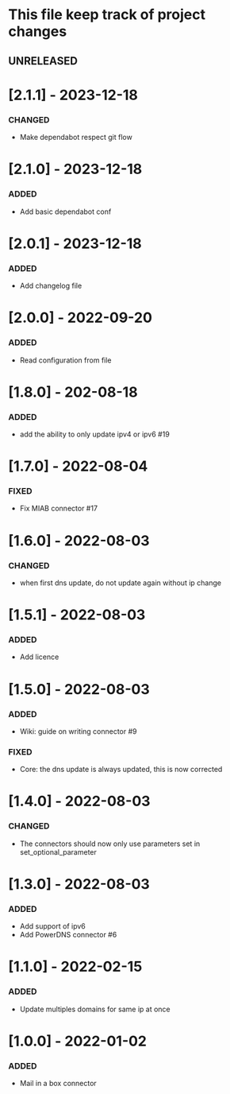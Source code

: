 # This file keep track of project changes

## UNRELEASED

# [2.1.1] - 2023-12-18
### CHANGED
- Make dependabot respect git flow

# [2.1.0] - 2023-12-18
### ADDED
- Add basic dependabot conf

# [2.0.1] - 2023-12-18
### ADDED
- Add changelog file 

# [2.0.0] - 2022-09-20
### ADDED
- Read configuration from file

# [1.8.0] - 202-08-18
### ADDED
- add the ability to only update ipv4 or ipv6 #19

# [1.7.0] - 2022-08-04
### FIXED
- Fix MIAB connector #17

# [1.6.0] - 2022-08-03
### CHANGED
- when first dns update, do not update again without ip change


# [1.5.1] - 2022-08-03
### ADDED
- Add licence

# [1.5.0] - 2022-08-03
### ADDED
- Wiki: guide on writing connector #9

### FIXED
- Core: the dns update is always updated, this is now corrected

# [1.4.0] - 2022-08-03
### CHANGED
- The connectors should now only use parameters set in set_optional_parameter

# [1.3.0] - 2022-08-03
### ADDED
- Add support of ipv6
- Add PowerDNS connector #6

# [1.1.0] - 2022-02-15
### ADDED
- Update multiples domains for same ip at once

# [1.0.0] - 2022-01-02
### ADDED
- Mail in a box connector

